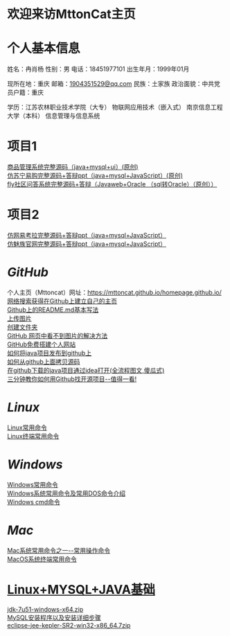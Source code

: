 # 欢迎来访MttonCat主页
# 个人基本信息
姓名：冉肖杨 性别：男     电话：18451977101      出生年月：1999年01月  

现所在地：重庆 邮箱：1904351529@qq.com  民族：土家族 政治面貌：中共党员户籍：重庆 

学历：江苏农林职业技术学院（大专） 物联网应用技术（嵌入式） 南京信息工程大学（本科） 信息管理与信息系统
# 项目1
[商品管理系统完整源码（java+mysql+ui）(原创)](https://download.csdn.net/download/qq_44009745/11939695?spm=1001.2014.3001.5503)<br/>
[仿苏宁易购完整源码+答辩ppt（java+mysql+JavaScript）(原创)](https://download.csdn.net/download/qq_44009745/66124865)<br/>
[fly社区问答系统完整源码+答辩（Javaweb+Oracle （sql转Oracle）（原创））](https://download.csdn.net/download/qq_44009745/66215733)<br/>
# 项目2
[仿网易考拉完整源码+答辩ppt（java+mysql+JavaScript）](https://download.csdn.net/download/qq_44009745/66153684)<br/>
[仿魅族官网完整源码+答辩ppt（java+mysql+JavaScript）](https://download.csdn.net/download/qq_44009745/66173449)<br/>
# *GitHub*
个人主页（Mttoncat）网址：https://mttoncat.github.io/homepage.github.io/<br/>
[网络搜索获得在Github上建立自己的主页](https://www.cnblogs.com/fenggwsx/p/13192838.html)<br/>
[Github上的README.md基本写法](https://blog.csdn.net/weixin_42795141/article/details/89322823)<br/>
[上传图片](https://blog.csdn.net/hello_cmy/article/details/104611019)<br/>
[创建文件夹](https://blog.csdn.net/y_bccl27/article/details/87980986)<br/>
[GitHub 网页中看不到图片的解决方法](https://www.jianshu.com/p/01180d711b0d)<br/>
[GitHub免费搭建个人网站](https://www.jianshu.com/p/7124c5fe0fa7)<br/>
[如何将java项目发布到github上](https://blog.csdn.net/m0_37809911/article/details/89380098)<br/>
[如何从github上面拷贝源码](https://www.cnblogs.com/xing901022/p/4287064.html)<br/>
[在github下载的java项目通过idea打开(全流程图文,傻瓜式)](https://blog.csdn.net/m0_37961948/article/details/78161828)<br/>
[三分钟教你如何用Github找开源项目--值得一看!](https://blog.csdn.net/as480133937/article/details/105611577)<br/>
# *Linux*
[Linux常用命令](https://blog.csdn.net/qq_23329167/article/details/83856430/)<br/>
[Linux终端常用命令](https://blog.csdn.net/qq_44009745/article/details/122004211)<br/>
# *Windows*
[Windows常用命令](https://www.cnblogs.com/kekec/p/3662125.html)<br/>
[Windows系统常用命令及常用DOS命令介绍](https://jingyan.baidu.com/article/9f63fb916898e0c8400f0ef7.html)<br/>
[Windows cmd命令](https://blog.csdn.net/xjz729827161/article/details/78844606)<br/>
# *Mac*
[Mac系统常用命令之一--常用操作命令](https://www.cnblogs.com/alicecc/p/6757337.html?ivk_sa=1024320u)<br/>
[MacOS系统终端常用命令](https://zhuanlan.zhihu.com/p/126293387)<br/>
# [Linux+MYSQL+JAVA基础](https://download.csdn.net/download/qq_44009745/65522160)
 [jdk-7u51-windows-x64.zip](https://download.csdn.net/download/qq_44009745/65522160)<br/>
 [MySQL安装程序以及安装详细步骤](https://download.csdn.net/download/qq_44009745/65539041)<br/>
[eclipse-jee-kepler-SR2-win32-x86_64.7zip](https://download.csdn.net/download/qq_44009745/65558590)

